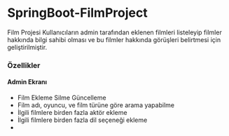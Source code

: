 # SpringBoot-FilmProject
Film Projesi Kullanıcıların admin tarafından eklenen filmleri listeleyip  filmler hakkında bilgi sahibi olması ve bu filmler hakkında görüşleri belirtmesi için geliştirilmiştir.
### Özellikler
#### Admin Ekranı
* Film Ekleme Silme Güncelleme 
* Film adı, oyuncu, ve film türüne göre arama yapabilme 
* İlgili filmlere  birden fazla aktör ekleme
* İlgili filmlere birden fazla dil seçeneği ekleme 
* 

